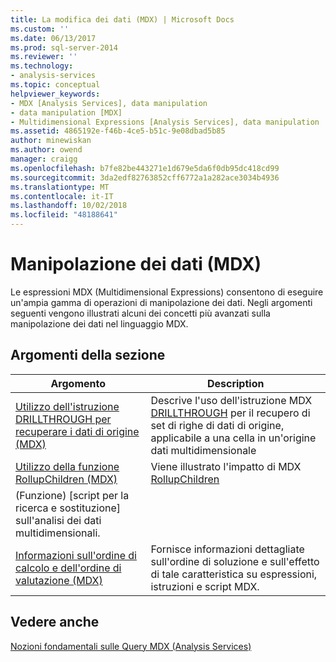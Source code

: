 ```yaml
---
title: La modifica dei dati (MDX) | Microsoft Docs
ms.custom: ''
ms.date: 06/13/2017
ms.prod: sql-server-2014
ms.reviewer: ''
ms.technology:
- analysis-services
ms.topic: conceptual
helpviewer_keywords:
- MDX [Analysis Services], data manipulation
- data manipulation [MDX]
- Multidimensional Expressions [Analysis Services], data manipulation
ms.assetid: 4865192e-f46b-4ce5-b51c-9e08dbad5b85
author: minewiskan
ms.author: owend
manager: craigg
ms.openlocfilehash: b7fe82be443271e1d679e5da6f0db95dc418cd99
ms.sourcegitcommit: 3da2edf82763852cff6772a1a282ace3034b4936
ms.translationtype: MT
ms.contentlocale: it-IT
ms.lasthandoff: 10/02/2018
ms.locfileid: "48188641"
---
```

# <a name="manipulating-data-mdx"></a>Manipolazione dei dati (MDX)
  Le espressioni MDX (Multidimensional Expressions) consentono di eseguire un'ampia gamma di operazioni di manipolazione dei dati. Negli argomenti seguenti vengono illustrati alcuni dei concetti più avanzati sulla manipolazione dei dati nel linguaggio MDX.  
  
## <a name="in-this-section"></a>Argomenti della sezione  
  
|Argomento|Description|  
|-----------|-----------------|  
|[Utilizzo dell'istruzione DRILLTHROUGH per recuperare i dati di origine &#40;MDX&#41;](mdx-data-manipulation-retrieve-source-data-using-drillthrough.md)|Descrive l'uso dell'istruzione MDX [DRILLTHROUGH](/sql/mdx/mdx-data-manipulation-drillthrough) per il recupero di set di righe di dati di origine, applicabile a una cella in un'origine dati multidimensionale|  
|[Utilizzo della funzione RollupChildren &#40;MDX&#41;](mdx-data-manipulation-rollupchildren-function.md)|Viene illustrato l'impatto di MDX [RollupChildren](/sql/mdx/rollupchildren-mdx)
(Funzione) [script per la ricerca e sostituzione] sull'analisi dei dati multidimensionali.|  
|[Informazioni sull'ordine di calcolo e dell'ordine di valutazione &#40;MDX&#41;](mdx-data-manipulation-understanding-pass-order-and-solve-order.md)|Fornisce informazioni dettagliate sull'ordine di soluzione e sull'effetto di tale caratteristica su espressioni, istruzioni e script MDX.|  
  
## <a name="see-also"></a>Vedere anche  
 [Nozioni fondamentali sulle Query MDX &#40;Analysis Services&#41;](mdx-query-fundamentals-analysis-services.md)  
  
  
